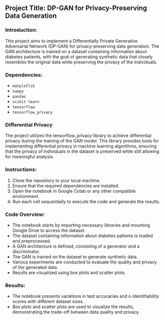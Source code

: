 ## Project Title: DP-GAN for Privacy-Preserving Data Generation

### Introduction:
This project aims to implement a Differentially Private Generative Adversarial Network (DP-GAN) for privacy-preserving data generation. The GAN architecture is trained on a dataset containing information about diabetes patients, with the goal of generating synthetic data that closely resembles the original data while preserving the privacy of the individuals.

### Dependencies:
- `matplotlib`
- `numpy`
- `pandas`
- `scikit-learn`
- `tensorflow`
- `tensorflow_privacy`
  
### Differential Privacy
The project utilizes the tensorflow_privacy library to achieve differential privacy during the training of the GAN model. This library provides tools for implementing differential privacy in machine learning algorithms, ensuring that the privacy of individuals in the dataset is preserved while still allowing for meaningful analysis.

### Instructions:
1. Clone the repository to your local machine.
2. Ensure that the required dependencies are installed.
3. Open the notebook in Google Colab or any other compatible environment.
4. Run each cell sequentially to execute the code and generate the results.

### Code Overview:
- The notebook starts by importing necessary libraries and mounting Google Drive to access the dataset.
- The dataset containing information about diabetes patients is loaded and preprocessed.
- A GAN architecture is defined, consisting of a generator and a discriminator.
- The GAN is trained on the dataset to generate synthetic data.
- Various experiments are conducted to evaluate the quality and privacy of the generated data.
- Results are visualized using box plots and scatter plots.

### Results:
- The notebook presents variations in test accuracies and ε-Identifiability scores with different dataset sizes.
- Box plots and scatter plots are used to visualize the results, demonstrating the trade-off between data quality and privacy.

